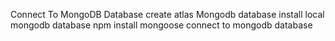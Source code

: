 Connect To MongoDB Database
create atlas Mongodb database
install local mongodb database
npm install mongoose
connect to mongodb database
